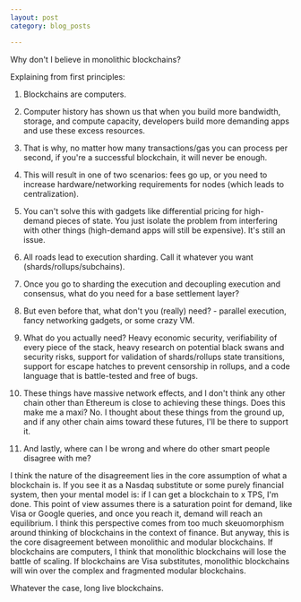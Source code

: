 ```yaml
---
layout: post
category: blog_posts

---
```


Why don't I believe in monolithic blockchains?

Explaining from first principles:

1. Blockchains are computers.

2. Computer history has shown us that when you build more bandwidth, storage, and compute capacity, developers build more demanding apps and use these excess resources.

3. That is why, no matter how many transactions/gas you can process per second, if you're a successful blockchain, it will never be enough.

4. This will result in one of two scenarios: fees go up, or you need to increase hardware/networking requirements for nodes (which leads to centralization).

5. You can't solve this with gadgets like differential pricing for high-demand pieces of state. You just isolate the problem from interfering with other things (high-demand apps will still be expensive). It's still an issue.

6. All roads lead to execution sharding. Call it whatever you want (shards/rollups/subchains).

7. Once you go to sharding the execution and decoupling execution and consensus, what do you need for a base settlement layer?

8. But even before that, what don't you (really) need? - parallel execution, fancy networking gadgets, or some crazy VM.

9. What do you actually need? Heavy economic security, verifiability of every piece of the stack, heavy research on potential black swans and security risks, support for validation of shards/rollups state transitions, support for escape hatches to prevent censorship in rollups, and a code language that is battle-tested and free of bugs.

10. These things have massive network effects, and I don't think any other chain other than Ethereum is close to achieving these things. Does this make me a maxi? No. I thought about these things from the ground up, and if any other chain aims toward these futures, I'll be there to support it.

11. And lastly, where can I be wrong and where do other smart people disagree with me?

I think the nature of the disagreement lies in the core assumption of what a blockchain is. If you see it as a Nasdaq substitute or some purely financial system, then your mental model is: if I can get a blockchain to x TPS, I'm done. This point of view assumes there is a saturation point for demand, like Visa or Google queries, and once you reach it, demand will reach an equilibrium. I think this perspective comes from too much skeuomorphism around thinking of blockchains in the context of finance. But anyway, this is the core disagreement between monolithic and modular blockchains. If blockchains are computers, I think that monolithic blockchains will lose the battle of scaling. If blockchains are Visa substitutes, monolithic blockchains will win over the complex and fragmented modular blockchains.

Whatever the case, long live blockchains.
